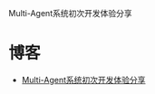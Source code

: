 Multi-Agent系统初次开发体验分享
# 博客

- [Multi-Agent系统初次开发体验分享](https://zhuanlan.zhihu.com/p/1932358285731824266)
